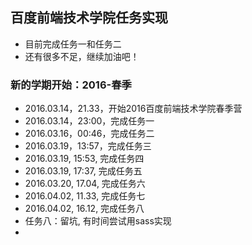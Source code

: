 ## 百度前端技术学院任务实现

- 目前完成任务一和任务二
- 还有很多不足，继续加油吧！


### 新的学期开始：2016-春季

- 2016.03.14，21.33，开始2016百度前端技术学院春季营
- 2016.03.14，23:00，完成任务一
- 2016.03.16，00:46，完成任务二
- 2016.03.19，13:57，完成任务三
- 2016.03.19, 15:53, 完成任务四
- 2016.03.19, 17:37, 完成任务五
- 2016.03.20, 17.04, 完成任务六
- 2016.04.02, 11.33, 完成任务七
- 2016.04.02, 16.12, 完成任务八
- 任务八：留坑, 有时间尝试用sass实现
- 
